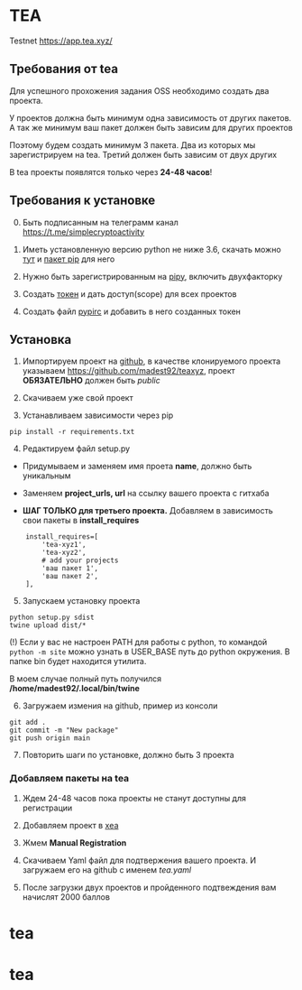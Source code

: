 # TEA
Testnet https://app.tea.xyz/


## Требования от tea
Для успешного прохожения задания OSS необходимо создать два проекта.

У проектов должна быть минимум одна зависимость от других пакетов. А так же минимум ваш пакет должен быть зависим для других проектов

Поэтому будем создать минимум 3 пакета. Два из которых мы зарегистрируем на tea. Третий должен быть зависим от двух других

В tea проекты появлятся только через **24-48 часов**!


## Требования к установке
0. Быть подписанным на телеграмм канал https://t.me/simplecryptoactivity

1. Иметь установленную версию python не ниже 3.6, скачать можно [тут](https://www.python.org/downloads/) и [пакет pip](https://pip.pypa.io/en/stable/installation/#get-pip-py) для него

2. Нужно быть зарегистрированным на [pipy](https://pypi.org/account/register/), включить двухфакторку

3. Создать [токен](https://pypi.org/manage/account/token/) и дать доступ(scope) для всех проектов

4. Создать файл [pypirc](https://packaging.python.org/en/latest/specifications/pypirc/#using-a-pypi-token) и добавить в него созданных токен


## Установка
1. Импортируем проект на [github](https://github.com/new/import), в качестве клонируемого проекта указываем https://github.com/madest92/teaxyz, проект **ОБЯЗАТЕЛЬНО** должен быть *public*

2. Скачиваем уже свой проект

3. Устанавливаем зависимости через pip
```
pip install -r requirements.txt
```

4. Редактируем файл setup.py

 * Придумываем и заменяем имя проета **name**, должно быть уникальным

 * Заменяем **project_urls, url** на ссылку вашего проекта с гитхаба

 * **ШАГ ТОЛЬКО для третьего проекта.** Добавляем в зависимость свои пакеты в **install_requires**
```
    install_requires=[
        'tea-xyz1',
        'tea-xyz2',
        # add your projects
        'ваш пакет 1',
        'ваш пакет 2',
    ],
```

5. Запускаем установку проекта
```
python setup.py sdist
twine upload dist/*
```
(!) Если у вас не настроен PATH для работы с python, то командой `python -m site` можно узнать в USER_BASE путь до python окружения. В папке bin будет находится утилита.

В моем случае полный путь получился **/home/madest92/.local/bin/twine**

6. Загружаем измения на github, пример из консоли
```
git add .
git commit -m "New package"
git push origin main
```

7. Повторить шаги по установке, должно быть 3 проекта

### Добавляем пакеты на tea

1. Ждем 24-48 часов пока проекты не станут доступны для регистрации

2. Добавляем проект в [хea](https://app.tea.xyz/my-projects/new)

3. Жмем **Manual Registration**

4. Скачиваем Yaml файл для подтвержения вашего проекта. И загружаем его на github с именем *tea.yaml*

5. После загрузки двух проектов и пройденного подтвеждения вам начислят 2000 баллов
# tea
# tea

